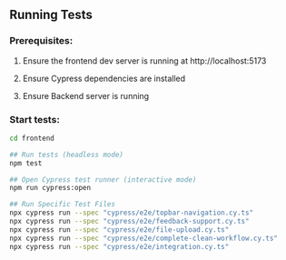 ## Running Tests

### Prerequisites:

1. Ensure the frontend dev server is running at http://localhost:5173 

2. Ensure Cypress dependencies are installed

3. Ensure Backend server is running

### Start tests:

```bash
cd frontend

## Run tests (headless mode)
npm test

## Open Cypress test runner (interactive mode)
npm run cypress:open

## Run Specific Test Files
npx cypress run --spec "cypress/e2e/topbar-navigation.cy.ts"
npx cypress run --spec "cypress/e2e/feedback-support.cy.ts"
npx cypress run --spec "cypress/e2e/file-upload.cy.ts"
npx cypress run --spec "cypress/e2e/complete-clean-workflow.cy.ts"
npx cypress run --spec "cypress/e2e/integration.cy.ts"
```
